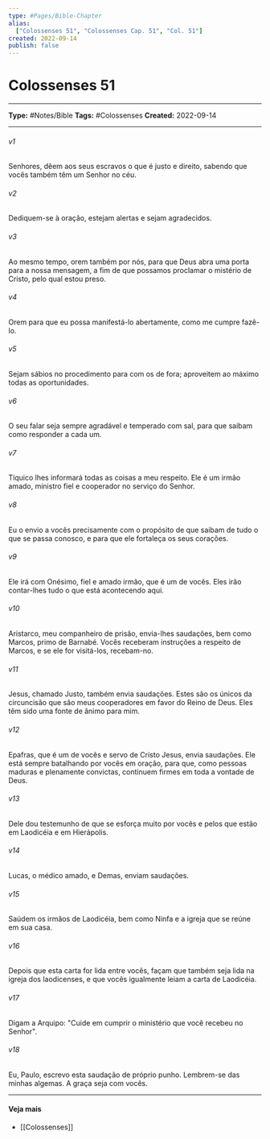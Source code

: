 ```yaml
---
type: #Pages/Bible-Chapter
alias:
  ["Colossenses 51", "Colossenses Cap. 51", "Col. 51"]
created: 2022-09-14
publish: false
---
```


# Colossenses 51

---

**Type:** #Notes/Bible
**Tags:** #Colossenses
**Created:** 2022-09-14

---

###### v1
Senhores, dêem aos seus escravos o que é justo e direito, sabendo que vocês também têm um Senhor no céu.
###### v2
Dediquem-se à oração, estejam alertas e sejam agradecidos.
###### v3
Ao mesmo tempo, orem também por nós, para que Deus abra uma porta para a nossa mensagem, a fim de que possamos proclamar o mistério de Cristo, pelo qual estou preso.
###### v4
Orem para que eu possa manifestá-lo abertamente, como me cumpre fazê-lo.
###### v5
Sejam sábios no procedimento para com os de fora; aproveitem ao máximo todas as oportunidades.
###### v6
O seu falar seja sempre agradável e temperado com sal, para que saibam como responder a cada um.
###### v7
Tíquico lhes informará todas as coisas a meu respeito. Ele é um irmão amado, ministro fiel e cooperador no serviço do Senhor.
###### v8
Eu o envio a vocês precisamente com o propósito de que saibam de tudo o que se passa conosco, e para que ele fortaleça os seus corações.
###### v9
Ele irá com Onésimo, fiel e amado irmão, que é um de vocês. Eles irão contar-lhes tudo o que está acontecendo aqui.
###### v10
Aristarco, meu companheiro de prisão, envia-lhes saudações, bem como Marcos, primo de Barnabé. Vocês receberam instruções a respeito de Marcos, e se ele for visitá-los, recebam-no.
###### v11
Jesus, chamado Justo, também envia saudações. Estes são os únicos da circuncisão que são meus cooperadores em favor do Reino de Deus. Eles têm sido uma fonte de ânimo para mim.
###### v12
Epafras, que é um de vocês e servo de Cristo Jesus, envia saudações. Ele está sempre batalhando por vocês em oração, para que, como pessoas maduras e plenamente convictas, continuem firmes em toda a vontade de Deus.
###### v13
Dele dou testemunho de que se esforça muito por vocês e pelos que estão em Laodicéia e em Hierápolis.
###### v14
Lucas, o médico amado, e Demas, enviam saudações.
###### v15
Saúdem os irmãos de Laodicéia, bem como Ninfa e a igreja que se reúne em sua casa.
###### v16
Depois que esta carta for lida entre vocês, façam que também seja lida na igreja dos laodicenses, e que vocês igualmente leiam a carta de Laodicéia.
###### v17
Digam a Arquipo: "Cuide em cumprir o ministério que você recebeu no Senhor".
###### v18
Eu, Paulo, escrevo esta saudação de próprio punho. Lembrem-se das minhas algemas. A graça seja com vocês.


---

#### Veja mais

- [[Colossenses]]
